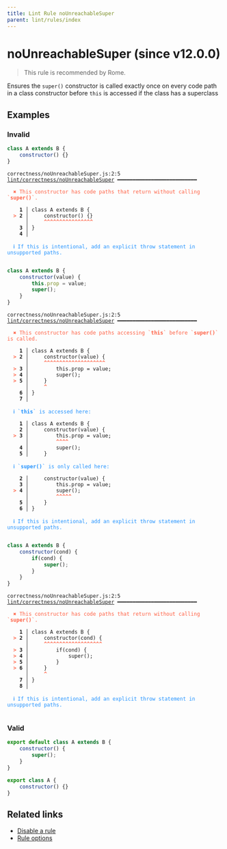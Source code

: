 ```yaml
---
title: Lint Rule noUnreachableSuper
parent: lint/rules/index
---
```


# noUnreachableSuper (since v12.0.0)

> This rule is recommended by Rome.

Ensures the `super()` constructor is called exactly once on every code
path in a class constructor before `this` is accessed if the class has
a superclass

## Examples

### Invalid

```jsx
class A extends B {
    constructor() {}
}
```

<pre class="language-text"><code class="language-text">correctness/noUnreachableSuper.js:2:5 <a href="https://rome.tools/docs/lint/rules/noUnreachableSuper">lint/correctness/noUnreachableSuper</a> ━━━━━━━━━━━━━━━━━━━━━━━━━━

<strong><span style="color: Tomato;">  </span></strong><strong><span style="color: Tomato;">✖</span></strong> <span style="color: Tomato;">This constructor has code paths that return without calling `</span><span style="color: Tomato;"><strong>super()</strong></span><span style="color: Tomato;">`.</span>
  
    <strong>1 │ </strong>class A extends B {
<strong><span style="color: Tomato;">  </span></strong><strong><span style="color: Tomato;">&gt;</span></strong> <strong>2 │ </strong>    constructor() {}
   <strong>   │ </strong>    <strong><span style="color: Tomato;">^</span></strong><strong><span style="color: Tomato;">^</span></strong><strong><span style="color: Tomato;">^</span></strong><strong><span style="color: Tomato;">^</span></strong><strong><span style="color: Tomato;">^</span></strong><strong><span style="color: Tomato;">^</span></strong><strong><span style="color: Tomato;">^</span></strong><strong><span style="color: Tomato;">^</span></strong><strong><span style="color: Tomato;">^</span></strong><strong><span style="color: Tomato;">^</span></strong><strong><span style="color: Tomato;">^</span></strong><strong><span style="color: Tomato;">^</span></strong><strong><span style="color: Tomato;">^</span></strong><strong><span style="color: Tomato;">^</span></strong><strong><span style="color: Tomato;">^</span></strong><strong><span style="color: Tomato;">^</span></strong>
    <strong>3 │ </strong>}
    <strong>4 │ </strong>
  
<strong><span style="color: rgb(38, 148, 255);">  </span></strong><strong><span style="color: rgb(38, 148, 255);">ℹ</span></strong> <span style="color: rgb(38, 148, 255);">If this is intentional, add an explicit throw statement in unsupported paths.</span>
  
</code></pre>

```jsx
class A extends B {
    constructor(value) {
        this.prop = value;
        super();
    }
}
```

<pre class="language-text"><code class="language-text">correctness/noUnreachableSuper.js:2:5 <a href="https://rome.tools/docs/lint/rules/noUnreachableSuper">lint/correctness/noUnreachableSuper</a> ━━━━━━━━━━━━━━━━━━━━━━━━━━

<strong><span style="color: Tomato;">  </span></strong><strong><span style="color: Tomato;">✖</span></strong> <span style="color: Tomato;">This constructor has code paths accessing `</span><span style="color: Tomato;"><strong>this</strong></span><span style="color: Tomato;">` before `</span><span style="color: Tomato;"><strong>super()</strong></span><span style="color: Tomato;">` is called.</span>
  
    <strong>1 │ </strong>class A extends B {
<strong><span style="color: Tomato;">  </span></strong><strong><span style="color: Tomato;">&gt;</span></strong> <strong>2 │ </strong>    constructor(value) {
   <strong>   │ </strong>    <strong><span style="color: Tomato;">^</span></strong><strong><span style="color: Tomato;">^</span></strong><strong><span style="color: Tomato;">^</span></strong><strong><span style="color: Tomato;">^</span></strong><strong><span style="color: Tomato;">^</span></strong><strong><span style="color: Tomato;">^</span></strong><strong><span style="color: Tomato;">^</span></strong><strong><span style="color: Tomato;">^</span></strong><strong><span style="color: Tomato;">^</span></strong><strong><span style="color: Tomato;">^</span></strong><strong><span style="color: Tomato;">^</span></strong><strong><span style="color: Tomato;">^</span></strong><strong><span style="color: Tomato;">^</span></strong><strong><span style="color: Tomato;">^</span></strong><strong><span style="color: Tomato;">^</span></strong><strong><span style="color: Tomato;">^</span></strong><strong><span style="color: Tomato;">^</span></strong><strong><span style="color: Tomato;">^</span></strong><strong><span style="color: Tomato;">^</span></strong><strong><span style="color: Tomato;">^</span></strong>
<strong><span style="color: Tomato;">  </span></strong><strong><span style="color: Tomato;">&gt;</span></strong> <strong>3 │ </strong>        this.prop = value;
<strong><span style="color: Tomato;">  </span></strong><strong><span style="color: Tomato;">&gt;</span></strong> <strong>4 │ </strong>        super();
<strong><span style="color: Tomato;">  </span></strong><strong><span style="color: Tomato;">&gt;</span></strong> <strong>5 │ </strong>    }
   <strong>   │ </strong>    <strong><span style="color: Tomato;">^</span></strong>
    <strong>6 │ </strong>}
    <strong>7 │ </strong>
  
<strong><span style="color: rgb(38, 148, 255);">  </span></strong><strong><span style="color: rgb(38, 148, 255);">ℹ</span></strong> <span style="color: rgb(38, 148, 255);">`</span><span style="color: rgb(38, 148, 255);"><strong>this</strong></span><span style="color: rgb(38, 148, 255);">` is accessed here:</span>
  
    <strong>1 │ </strong>class A extends B {
    <strong>2 │ </strong>    constructor(value) {
<strong><span style="color: Tomato;">  </span></strong><strong><span style="color: Tomato;">&gt;</span></strong> <strong>3 │ </strong>        this.prop = value;
   <strong>   │ </strong>        <strong><span style="color: Tomato;">^</span></strong><strong><span style="color: Tomato;">^</span></strong><strong><span style="color: Tomato;">^</span></strong><strong><span style="color: Tomato;">^</span></strong>
    <strong>4 │ </strong>        super();
    <strong>5 │ </strong>    }
  
<strong><span style="color: rgb(38, 148, 255);">  </span></strong><strong><span style="color: rgb(38, 148, 255);">ℹ</span></strong> <span style="color: rgb(38, 148, 255);">`</span><span style="color: rgb(38, 148, 255);"><strong>super()</strong></span><span style="color: rgb(38, 148, 255);">` is only called here:</span>
  
    <strong>2 │ </strong>    constructor(value) {
    <strong>3 │ </strong>        this.prop = value;
<strong><span style="color: Tomato;">  </span></strong><strong><span style="color: Tomato;">&gt;</span></strong> <strong>4 │ </strong>        super();
   <strong>   │ </strong>        <strong><span style="color: Tomato;">^</span></strong><strong><span style="color: Tomato;">^</span></strong><strong><span style="color: Tomato;">^</span></strong><strong><span style="color: Tomato;">^</span></strong><strong><span style="color: Tomato;">^</span></strong>
    <strong>5 │ </strong>    }
    <strong>6 │ </strong>}
  
<strong><span style="color: rgb(38, 148, 255);">  </span></strong><strong><span style="color: rgb(38, 148, 255);">ℹ</span></strong> <span style="color: rgb(38, 148, 255);">If this is intentional, add an explicit throw statement in unsupported paths.</span>
  
</code></pre>

```jsx
class A extends B {
    constructor(cond) {
        if(cond) {
            super();
        }
    }
}
```

<pre class="language-text"><code class="language-text">correctness/noUnreachableSuper.js:2:5 <a href="https://rome.tools/docs/lint/rules/noUnreachableSuper">lint/correctness/noUnreachableSuper</a> ━━━━━━━━━━━━━━━━━━━━━━━━━━

<strong><span style="color: Tomato;">  </span></strong><strong><span style="color: Tomato;">✖</span></strong> <span style="color: Tomato;">This constructor has code paths that return without calling `</span><span style="color: Tomato;"><strong>super()</strong></span><span style="color: Tomato;">`.</span>
  
    <strong>1 │ </strong>class A extends B {
<strong><span style="color: Tomato;">  </span></strong><strong><span style="color: Tomato;">&gt;</span></strong> <strong>2 │ </strong>    constructor(cond) {
   <strong>   │ </strong>    <strong><span style="color: Tomato;">^</span></strong><strong><span style="color: Tomato;">^</span></strong><strong><span style="color: Tomato;">^</span></strong><strong><span style="color: Tomato;">^</span></strong><strong><span style="color: Tomato;">^</span></strong><strong><span style="color: Tomato;">^</span></strong><strong><span style="color: Tomato;">^</span></strong><strong><span style="color: Tomato;">^</span></strong><strong><span style="color: Tomato;">^</span></strong><strong><span style="color: Tomato;">^</span></strong><strong><span style="color: Tomato;">^</span></strong><strong><span style="color: Tomato;">^</span></strong><strong><span style="color: Tomato;">^</span></strong><strong><span style="color: Tomato;">^</span></strong><strong><span style="color: Tomato;">^</span></strong><strong><span style="color: Tomato;">^</span></strong><strong><span style="color: Tomato;">^</span></strong><strong><span style="color: Tomato;">^</span></strong><strong><span style="color: Tomato;">^</span></strong>
<strong><span style="color: Tomato;">  </span></strong><strong><span style="color: Tomato;">&gt;</span></strong> <strong>3 │ </strong>        if(cond) {
<strong><span style="color: Tomato;">  </span></strong><strong><span style="color: Tomato;">&gt;</span></strong> <strong>4 │ </strong>            super();
<strong><span style="color: Tomato;">  </span></strong><strong><span style="color: Tomato;">&gt;</span></strong> <strong>5 │ </strong>        }
<strong><span style="color: Tomato;">  </span></strong><strong><span style="color: Tomato;">&gt;</span></strong> <strong>6 │ </strong>    }
   <strong>   │ </strong>    <strong><span style="color: Tomato;">^</span></strong>
    <strong>7 │ </strong>}
    <strong>8 │ </strong>
  
<strong><span style="color: rgb(38, 148, 255);">  </span></strong><strong><span style="color: rgb(38, 148, 255);">ℹ</span></strong> <span style="color: rgb(38, 148, 255);">If this is intentional, add an explicit throw statement in unsupported paths.</span>
  
</code></pre>

### Valid

```jsx
export default class A extends B {
    constructor() {
        super();
    }
}
```

```jsx
export class A {
    constructor() {}
}
```

## Related links

- [Disable a rule](/linter/#disable-a-lint-rule)
- [Rule options](/linter/#rule-options)
